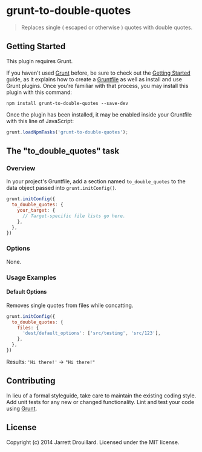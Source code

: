 # grunt-to-double-quotes

> Replaces single ( escaped or otherwise ) quotes with double quotes.

## Getting Started
This plugin requires Grunt.

If you haven't used [Grunt](http://gruntjs.com/) before, be sure to check out the [Getting Started](http://gruntjs.com/getting-started) guide, as it explains how to create a [Gruntfile](http://gruntjs.com/sample-gruntfile) as well as install and use Grunt plugins. Once you're familiar with that process, you may install this plugin with this command:

```shell
npm install grunt-to-double-quotes --save-dev
```

Once the plugin has been installed, it may be enabled inside your Gruntfile with this line of JavaScript:

```js
grunt.loadNpmTasks('grunt-to-double-quotes');
```

## The "to_double_quotes" task

### Overview
In your project's Gruntfile, add a section named `to_double_quotes` to the data object passed into `grunt.initConfig()`.

```js
grunt.initConfig({
  to_double_quotes: {
    your_target: {
      // Target-specific file lists go here.
    },
  },
})
```

### Options

None.

### Usage Examples

#### Default Options

Removes single quotes from files while concatting.

```js
grunt.initConfig({
  to_double_quotes: {
    files: {
      'dest/default_options': ['src/testing', 'src/123'],
    },
  },
})
```

Results: `'Hi there!'` -> `"Hi there!"`

## Contributing
In lieu of a formal styleguide, take care to maintain the existing coding style. Add unit tests for any new or changed functionality. Lint and test your code using [Grunt](http://gruntjs.com/).

## License
Copyright (c) 2014 Jarrett Drouillard. Licensed under the MIT license.
